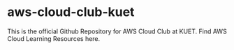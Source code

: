 # aws-cloud-club-kuet
This is the official Github Repository for AWS Cloud Club at KUET. Find AWS Cloud Learning Resources here.
